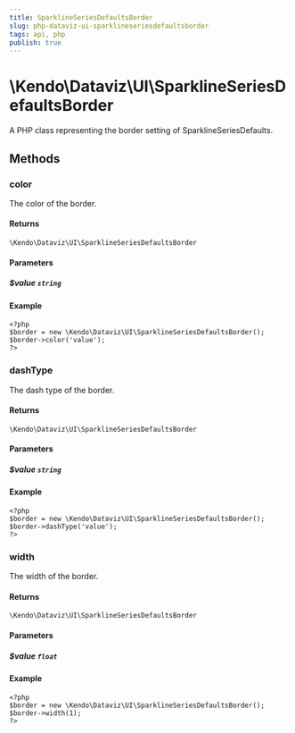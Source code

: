 ```yaml
---
title: SparklineSeriesDefaultsBorder
slug: php-dataviz-ui-sparklineseriesdefaultsborder
tags: api, php
publish: true
---
```


# \Kendo\Dataviz\UI\SparklineSeriesDefaultsBorder

A PHP class representing the border setting of SparklineSeriesDefaults.


## Methods

### color
The color of the border.

#### Returns
`\Kendo\Dataviz\UI\SparklineSeriesDefaultsBorder`

#### Parameters

##### $value `string`



#### Example 
    <?php
    $border = new \Kendo\Dataviz\UI\SparklineSeriesDefaultsBorder();
    $border->color('value');
    ?>

### dashType
The dash type of the border.

#### Returns
`\Kendo\Dataviz\UI\SparklineSeriesDefaultsBorder`

#### Parameters

##### $value `string`



#### Example 
    <?php
    $border = new \Kendo\Dataviz\UI\SparklineSeriesDefaultsBorder();
    $border->dashType('value');
    ?>

### width
The width of the border.

#### Returns
`\Kendo\Dataviz\UI\SparklineSeriesDefaultsBorder`

#### Parameters

##### $value `float`



#### Example 
    <?php
    $border = new \Kendo\Dataviz\UI\SparklineSeriesDefaultsBorder();
    $border->width(1);
    ?>

